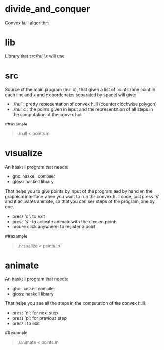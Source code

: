 # divide\_and\_conquer
Convex hull algorithm

# lib
Library that src/hull.c will use

# src
Source of the main program (hull.c), that given a list of points (one point in each line and x and y coordenates separated by space)
will give: 

- ./hull      : pretty representation of convex hull (counter clockwise polygon)
- ./hull c    : the points given in input and the representation of all steps in the computation of the convex hull

##example
> ./hull < points.in

# visualize
An haskell program that needs:

- ghc: haskell compiler
- gloss: haskell library

That helps you to give points by input of the program and by hand on the graphical interface
when you want to run the convex hull code, just press 's' and it activates animate, so that you
can see steps of the program, one by one.

- press 'q': to exit
- press 's': to activate animate with the chosen points
- mouse click anywhere: to register a point

##example
> ./visualize < points.in

# animate
An haskell program that needs:

- ghc: haskell compiler
- gloss: haskell library

That helps you see all the steps in the computation of the convex hull.

- press 'n': for next step
- press 'p': for previous step
- press <ESC>: to exit

##example
> ./animate < points.in

